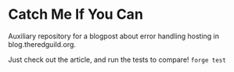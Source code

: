 # Catch Me If You Can
Auxiliary repository for a blogpost about error handling hosting in blog.theredguild.org.

Just check out the article, and run the tests to compare!
`forge test`
